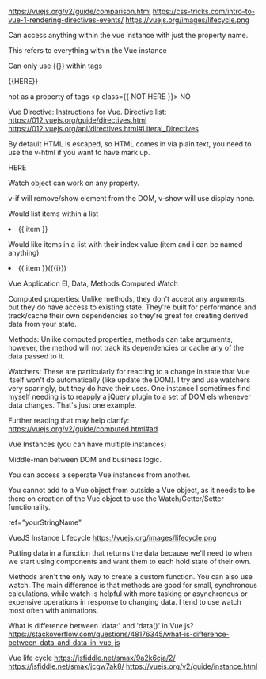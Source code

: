 https://vuejs.org/v2/guide/comparison.html
https://css-tricks.com/intro-to-vue-1-rendering-directives-events/
https://vuejs.org/images/lifecycle.png

Can access anything within the vue instance with just the property name.

This refers to everything within the Vue instance

Can only use {{}} within tags <p>{{HERE}}</p> not as a property of tags <p class={{ NOT HERE }}> NO </p>

Vue Directive: Instructions for Vue.
Directive list: https://012.vuejs.org/guide/directives.html
https://012.vuejs.org/api/directives.html#Literal_Directives

By default HTML is escaped, so HTML comes in via plain text, you need to use the v-html if you want to have mark up. <p :html="item.example">HERE</p>

Watch object can work on any property.

v-if will remove/show element from the DOM, v-show will use display none.

Would list items within a list
<li v-for="item in ingredients">{{ item }}</li>

Would like items in a list with their index value (item and i can be named anything)
<li v-for="(item, i) in ingredients">{{ item }}({{i}})</li>

Vue Application
El,
Data,
Methods
Computed
Watch

Computed properties:
Unlike methods, they don't accept any arguments, but they do have access to existing state. They're built for performance and track/cache their own dependencies so they're great for creating derived data from your state.

Methods:
Unlike computed properties, methods can take arguments, however, the method will not track its dependencies or cache any of the data passed to it.

Watchers:
These are particularly for reacting to a change in state that Vue itself won't do automatically (like update the DOM). I try and use watchers very sparingly, but they do have their uses. One instance I sometimes find myself needing is to reapply a jQuery plugin to a set of DOM els whenever data changes. That's just one example.

Further reading that may help clarify: https://vuejs.org/v2/guide/computed.html#ad

Vue Instances (you can have multiple instances)

Middle-man between DOM and business logic.

You can access a seperate Vue instances from another.

You cannot add to a Vue object from outside a Vue object, as it needs to be there on creation of the Vue object to use the Watch/Getter/Setter functionality.

ref="yourStringName"

VueJS Instance Lifecycle
https://vuejs.org/images/lifecycle.png

Putting data in a function that returns the data because we'll need to when we start using components and want them to each hold state of their own.

Methods aren't the only way to create a custom function. You can also use watch. The main difference is that methods are good for small, synchronous calculations, while watch is helpful with more tasking or asynchronous or expensive operations in response to changing data. I tend to use watch most often with animations.

What is difference between 'data:' and 'data()' in Vue.js?
https://stackoverflow.com/questions/48176345/what-is-difference-between-data-and-data-in-vue-js

Vue life cycle
https://jsfiddle.net/smax/9a2k6cja/2/
https://jsfiddle.net/smax/jcgw7ak8/
https://vuejs.org/v2/guide/instance.html

